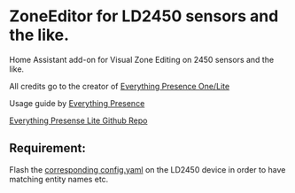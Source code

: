 # ZoneEditor for LD2450 sensors and the like. 
Home Assistant add-on for Visual Zone Editing on 2450 sensors and the like. 

All credits go to the creator of [Everything Presence One/Lite](https://shop.everythingsmart.io/products/everything-presence-one-kit?srsltid=AfmBOoqxkTYWZbrKlG3_ZvbKXaFSdKpGCK7AxMMFjXh0SQtN2Z2VRmV0)

Usage guide by [Everything Presence](https://everythingsmarthome.github.io/everything-presence-lite/Home%20Assistant/creating-zones.html#using-the-add-on)

[Everything Presense Lite Github Repo](https://github.com/EverythingSmartHome/everything-presence-lite)

## Requirement:
Flash the [corresponding config.yaml](https://github.com/htbuddha/everything-presence-lite/blob/main/common/ld2450-base.yaml) on the LD2450 device in order to have matching entity names etc.


